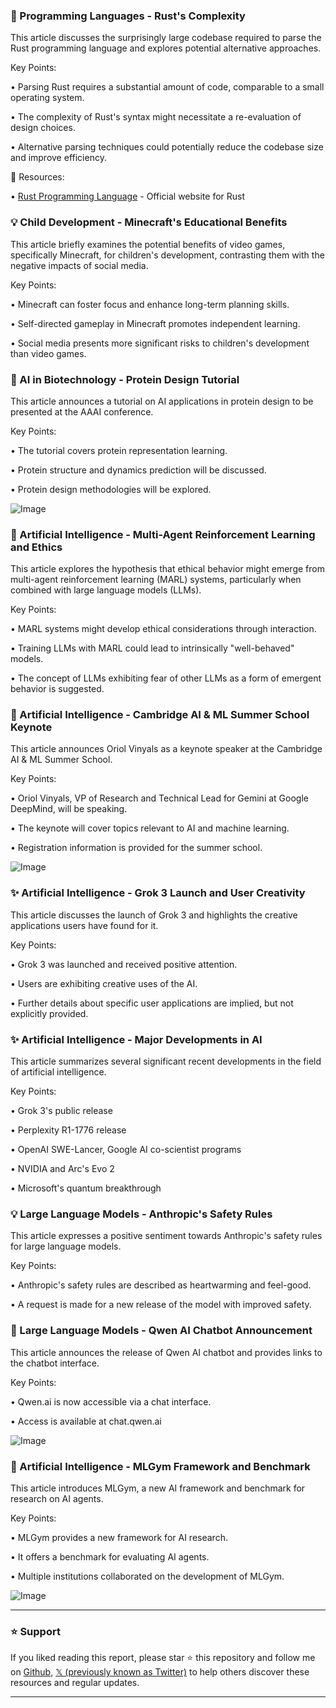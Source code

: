 ### 🤖 Programming Languages - Rust's Complexity

This article discusses the surprisingly large codebase required to parse the Rust programming language and explores potential alternative approaches.

Key Points:

• Parsing Rust requires a substantial amount of code, comparable to a small operating system.


• The complexity of Rust's syntax might necessitate a re-evaluation of design choices.


• Alternative parsing techniques could potentially reduce the codebase size and improve efficiency.


🔗 Resources:

• [Rust Programming Language](https://www.rust-lang.org/) - Official website for Rust


### 💡 Child Development - Minecraft's Educational Benefits

This article briefly examines the potential benefits of video games, specifically Minecraft, for children's development, contrasting them with the negative impacts of social media.

Key Points:

• Minecraft can foster focus and enhance long-term planning skills.


• Self-directed gameplay in Minecraft promotes independent learning.


• Social media presents more significant risks to children's development than video games.



### 🤖 AI in Biotechnology - Protein Design Tutorial

This article announces a tutorial on AI applications in protein design to be presented at the AAAI conference.

Key Points:

• The tutorial covers protein representation learning.


• Protein structure and dynamics prediction will be discussed.


• Protein design methodologies will be explored.


![Image](https://pbs.twimg.com/media/GkjRy5OXUAEPcdW?format=jpg&name=small)


### 🤖 Artificial Intelligence - Multi-Agent Reinforcement Learning and Ethics

This article explores the hypothesis that ethical behavior might emerge from multi-agent reinforcement learning (MARL) systems, particularly when combined with large language models (LLMs).

Key Points:

•  MARL systems might develop ethical considerations through interaction.


•  Training LLMs with MARL could lead to intrinsically "well-behaved" models.


•  The concept of LLMs exhibiting fear of other LLMs as a form of emergent behavior is suggested.



### 🚀 Artificial Intelligence - Cambridge AI & ML Summer School Keynote

This article announces Oriol Vinyals as a keynote speaker at the Cambridge AI & ML Summer School.

Key Points:

• Oriol Vinyals, VP of Research and Technical Lead for Gemini at Google DeepMind, will be speaking.


• The keynote will cover topics relevant to AI and machine learning.


•  Registration information is provided for the summer school.



![Image](https://pbs.twimg.com/media/GkjKK8HWkAAHcR4?format=jpg&name=small)


### ✨ Artificial Intelligence - Grok 3 Launch and User Creativity

This article discusses the launch of Grok 3 and highlights the creative applications users have found for it.

Key Points:

• Grok 3 was launched and received positive attention.


• Users are exhibiting creative uses of the AI.


•  Further details about specific user applications are implied, but not explicitly provided.



### ✨ Artificial Intelligence - Major Developments in AI

This article summarizes several significant recent developments in the field of artificial intelligence.

Key Points:

• Grok 3's public release


•  Perplexity R1-1776 release


•  OpenAI SWE-Lancer, Google AI co-scientist programs


• NVIDIA and Arc's Evo 2


• Microsoft's quantum breakthrough



### 💡 Large Language Models - Anthropic's Safety Rules

This article expresses a positive sentiment towards Anthropic's safety rules for large language models.

Key Points:

• Anthropic's safety rules are described as heartwarming and feel-good.


•  A request is made for a new release of the model with improved safety.



### 🚀 Large Language Models - Qwen AI Chatbot Announcement

This article announces the release of Qwen AI chatbot and provides links to the chatbot interface.


Key Points:

•  Qwen.ai is now accessible via a chat interface.


•  Access is available at chat.qwen.ai


![Image](https://pbs.twimg.com/media/GkiCs6IWUAAoTFG?format=jpg&name=small)


### 🤖 Artificial Intelligence - MLGym Framework and Benchmark

This article introduces MLGym, a new AI framework and benchmark for research on AI agents.

Key Points:

• MLGym provides a new framework for AI research.


• It offers a benchmark for evaluating AI agents.


•  Multiple institutions collaborated on the development of MLGym.



![Image](https://pbs.twimg.com/media/GkhtkSCWcAA0fhI?format=jpg&name=small)


---

### ⭐️ Support

If you liked reading this report, please star ⭐️ this repository and follow me on [Github](https://github.com/Drix10), [𝕏 (previously known as Twitter)](https://x.com/DRIX_10_) to help others discover these resources and regular updates.

---